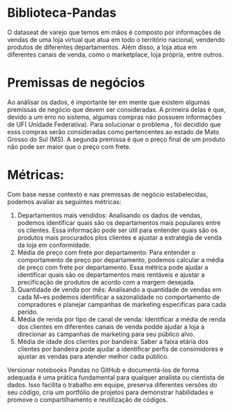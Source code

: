 # Biblioteca-Pandas

O dataseat de varejo que temos em mãos é composto por informações de vendas de uma loja virtual que atua em todo o território nacional, vendendo produtos de diferentes departamentos. Além disso, a loja atua em diferentes canais de venda, como o marketplace, loja própria, entre outros.

# Premissas de negócios
Ao análisar os dados, é importante ter em mente que existem algumas premissas de negócio que devem ser consideradas. A primeira delas é que, devido a um erro no sistema, algumas compras não possuem informações de UF( Unidade Federativa). Para solucionar o problema , foi decidido que esss compras serão consideradas como pertencentes ao estado de Mato Grosso do Sul (MS). A segunda premissa é que o preço final de um produto não pode ser maior que o preço com frete.

# Métricas:
Com base nesse contexto e nas premissas de negócio estabelecidas, podemos avaliar as seguintes métricas:
1. Departamentos mais vendidos: Analisando os dados de vendas, podemos identificar quais são os departamentos mais populares entre os clientes. Essa informação pode ser útil para entender  quais são os produtos mais procurados plos clientes e ajustar a estratégia de venda da loja em conformidade.
2. Média de preço com frete por departamento: Para entender o comportamento de preço por departamento, podemos calcular a média de preço com frete por departamento. Essa métrica pode ajudar a identificar quais são os departamentos mais rentáveis e ajustar a precificação de produtos de acordo com a margem desejada.
3. Quantidade de venda por mês: Analisando a quantidade de vendas em cada M~es podemos  identificar a sazonalidade no comportamento de compradores e planejar campanhas de marketing específicas para cada perído.
4. Média de renda por tipo de canal de venda: Identificar a média de renda dos clientes em diferentes canais de venda podde ajudar a loja a direcionar as campanhas de marketing para seu público alvo.
5. Média de idade dos clientes por bandeira: Saber a faixa etária dos clientes por bandeira pode ajudar a identificar perfis de consimidores e ajustar as vendas para  atender melhor cada público.


Versionar notebooks Pandas no GitHub e documentá-los de forma adequada é uma prática fundamental para qualquer analista ou cientista de dados. Isso facilita o trabalho em equipe, preserva diferentes versões do seu código, cria um portfólio de projetos para demonstrar habilidades e promove o compartilhamento e reutilização de códigos.
